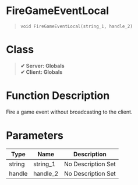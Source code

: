 # FireGameEventLocal
> `void FireGameEventLocal(string_1, handle_2)`
# Class
> __✔ Server: Globals__  
> __✔ Client: Globals__  
# Function Description
Fire a game event without broadcasting to the client.
# Parameters
Type|Name|Description
--|--|--
string|string_1|No Description Set
handle|handle_2|No Description Set
